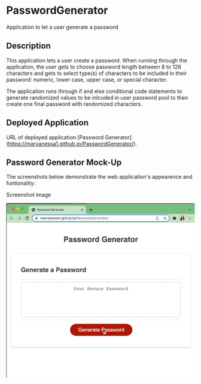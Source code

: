 # PasswordGenerator
Application to let a user generate a password

## Description

This application lets a user create a password.  When running through the application, the user gets to choose password length between 8 to 128 characters and gets to select type(s) of characters to be included in their password: numeric, lower case, upper case, or special character.

The application runs through if and else conditional code statements to generate randomized values to be inlcuded in user password pool to then create one final password with randomized characters.

## Deployed Application
URL of deployed application [Password Generator] (https://marvanessa1.github.io/PasswordGenerator/).

## Password Generator Mock-Up

The screenshots below demonstrate the web application's appearence and funtionality:

Screenshot image

![Password Generator Screenshot GIF](./assets/images/screenshot.gif)
